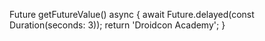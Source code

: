 Future<String> getFutureValue() async {
  await Future.delayed(const Duration(seconds: 3));
  return 'Droidcon Academy';
}